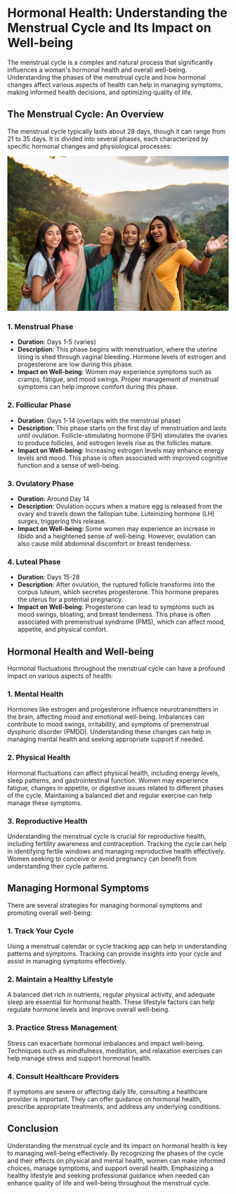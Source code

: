 # Hormonal Health: Understanding the Menstrual Cycle and Its Impact on Well-being

The menstrual cycle is a complex and natural process that significantly influences a woman's hormonal health and overall well-being. Understanding the phases of the menstrual cycle and how hormonal changes affect various aspects of health can help in managing symptoms, making informed health decisions, and optimizing quality of life. 

## The Menstrual Cycle: An Overview

The menstrual cycle typically lasts about 28 days, though it can range from 21 to 35 days. It is divided into several phases, each characterized by specific hormonal changes and physiological processes:

![alt](<../Assets//Firefly well group of girls having good vibes and hormonal well being in a natural environment and h.jpg>)

### 1. **Menstrual Phase**

- **Duration**: Days 1-5 (varies)
- **Description**: This phase begins with menstruation, where the uterine lining is shed through vaginal bleeding. Hormone levels of estrogen and progesterone are low during this phase.
- **Impact on Well-being**: Women may experience symptoms such as cramps, fatigue, and mood swings. Proper management of menstrual symptoms can help improve comfort during this phase.

### 2. **Follicular Phase**

- **Duration**: Days 1-14 (overlaps with the menstrual phase)
- **Description**: This phase starts on the first day of menstruation and lasts until ovulation. Follicle-stimulating hormone (FSH) stimulates the ovaries to produce follicles, and estrogen levels rise as the follicles mature.
- **Impact on Well-being**: Increasing estrogen levels may enhance energy levels and mood. This phase is often associated with improved cognitive function and a sense of well-being.

### 3. **Ovulatory Phase**

- **Duration**: Around Day 14
- **Description**: Ovulation occurs when a mature egg is released from the ovary and travels down the fallopian tube. Luteinizing hormone (LH) surges, triggering this release.
- **Impact on Well-being**: Some women may experience an increase in libido and a heightened sense of well-being. However, ovulation can also cause mild abdominal discomfort or breast tenderness.

### 4. **Luteal Phase**

- **Duration**: Days 15-28
- **Description**: After ovulation, the ruptured follicle transforms into the corpus luteum, which secretes progesterone. This hormone prepares the uterus for a potential pregnancy.
- **Impact on Well-being**: Progesterone can lead to symptoms such as mood swings, bloating, and breast tenderness. This phase is often associated with premenstrual syndrome (PMS), which can affect mood, appetite, and physical comfort.

## Hormonal Health and Well-being

Hormonal fluctuations throughout the menstrual cycle can have a profound impact on various aspects of health:

### 1. **Mental Health**

Hormones like estrogen and progesterone influence neurotransmitters in the brain, affecting mood and emotional well-being. Imbalances can contribute to mood swings, irritability, and symptoms of premenstrual dysphoric disorder (PMDD). Understanding these changes can help in managing mental health and seeking appropriate support if needed.

### 2. **Physical Health**

Hormonal fluctuations can affect physical health, including energy levels, sleep patterns, and gastrointestinal function. Women may experience fatigue, changes in appetite, or digestive issues related to different phases of the cycle. Maintaining a balanced diet and regular exercise can help manage these symptoms.

### 3. **Reproductive Health**

Understanding the menstrual cycle is crucial for reproductive health, including fertility awareness and contraception. Tracking the cycle can help in identifying fertile windows and managing reproductive health effectively. Women seeking to conceive or avoid pregnancy can benefit from understanding their cycle patterns.

## Managing Hormonal Symptoms

There are several strategies for managing hormonal symptoms and promoting overall well-being:

### 1. **Track Your Cycle**

Using a menstrual calendar or cycle tracking app can help in understanding patterns and symptoms. Tracking can provide insights into your cycle and assist in managing symptoms effectively.

### 2. **Maintain a Healthy Lifestyle**

A balanced diet rich in nutrients, regular physical activity, and adequate sleep are essential for hormonal health. These lifestyle factors can help regulate hormone levels and improve overall well-being.

### 3. **Practice Stress Management**

Stress can exacerbate hormonal imbalances and impact well-being. Techniques such as mindfulness, meditation, and relaxation exercises can help manage stress and support hormonal health.

### 4. **Consult Healthcare Providers**

If symptoms are severe or affecting daily life, consulting a healthcare provider is important. They can offer guidance on hormonal health, prescribe appropriate treatments, and address any underlying conditions.

## Conclusion

Understanding the menstrual cycle and its impact on hormonal health is key to managing well-being effectively. By recognizing the phases of the cycle and their effects on physical and mental health, women can make informed choices, manage symptoms, and support overall health. Emphasizing a healthy lifestyle and seeking professional guidance when needed can enhance quality of life and well-being throughout the menstrual cycle.
